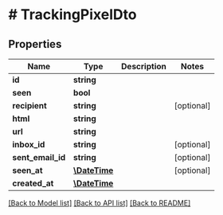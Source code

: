 # # TrackingPixelDto

## Properties

Name | Type | Description | Notes
------------ | ------------- | ------------- | -------------
**id** | **string** |  | 
**seen** | **bool** |  | 
**recipient** | **string** |  | [optional] 
**html** | **string** |  | 
**url** | **string** |  | 
**inbox_id** | **string** |  | [optional] 
**sent_email_id** | **string** |  | [optional] 
**seen_at** | [**\DateTime**](\DateTime) |  | [optional] 
**created_at** | [**\DateTime**](\DateTime) |  | 

[[Back to Model list]](../../README#documentation-for-models) [[Back to API list]](../../README#documentation-for-api-endpoints) [[Back to README]](../../README)


